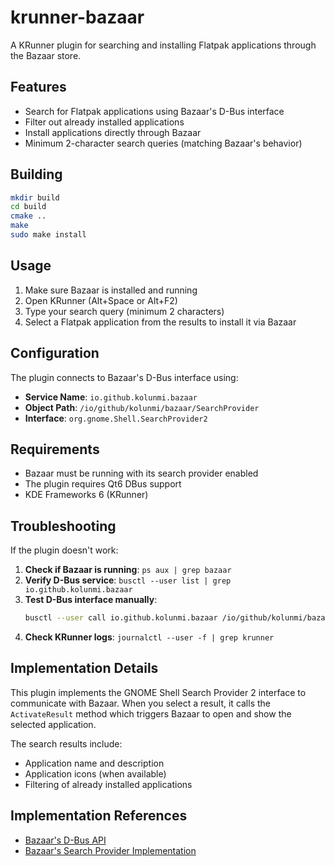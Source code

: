 # krunner-bazaar

A KRunner plugin for searching and installing Flatpak applications through the Bazaar store.

## Features

- Search for Flatpak applications using Bazaar's D-Bus interface
- Filter out already installed applications
- Install applications directly through Bazaar
- Minimum 2-character search queries (matching Bazaar's behavior)

## Building

```bash
mkdir build
cd build
cmake ..
make
sudo make install
```

## Usage

1. Make sure Bazaar is installed and running
2. Open KRunner (Alt+Space or Alt+F2)
3. Type your search query (minimum 2 characters)
4. Select a Flatpak application from the results to install it via Bazaar

## Configuration

The plugin connects to Bazaar's D-Bus interface using:
- **Service Name**: `io.github.kolunmi.bazaar`
- **Object Path**: `/io/github/kolunmi/bazaar/SearchProvider`
- **Interface**: `org.gnome.Shell.SearchProvider2`

## Requirements

- Bazaar must be running with its search provider enabled
- The plugin requires Qt6 DBus support
- KDE Frameworks 6 (KRunner)

## Troubleshooting

If the plugin doesn't work:

1. **Check if Bazaar is running**: `ps aux | grep bazaar`
2. **Verify D-Bus service**: `busctl --user list | grep io.github.kolunmi.bazaar`
3. **Test D-Bus interface manually**: 
   ```bash
   busctl --user call io.github.kolunmi.bazaar /io/github/kolunmi/bazaar/SearchProvider org.gnome.Shell.SearchProvider2 GetInitialResultSet as 1 "firefox"
   ```
4. **Check KRunner logs**: `journalctl --user -f | grep krunner`

## Implementation Details

This plugin implements the GNOME Shell Search Provider 2 interface to communicate with Bazaar. When you select a result, it calls the `ActivateResult` method which triggers Bazaar to open and show the selected application.

The search results include:
- Application name and description
- Application icons (when available)
- Filtering of already installed applications

## Implementation References
- [Bazaar's D-Bus API](https://github.com/kolunmi/bazaar/blob/master/src/shell-search-provider-dbus-interfaces.xml)
- [Bazaar's Search Provider Implementation](https://github.com/kolunmi/bazaar/blob/master/src/bz-gnome-shell-search-provider.c)
